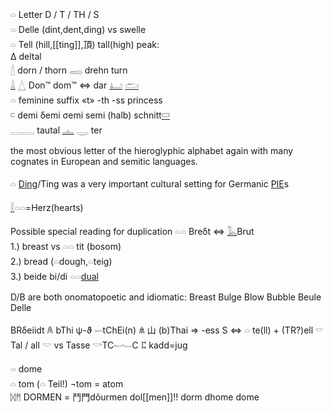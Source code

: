 𓏏 Letter D / T / TH / S  
𓏏 Delle (dint,dent,ding) vs swelle  
𓏏 Tell (hill,[[ting]],頂) tall(high) peak:  
Δ deltal  
[𓇮](𓇮) dorn / thorn     𓈄 drehn turn  
[𓏙](𓏙) [𓉴](𓉴) Don™ dom™ ⇔ dar [𓂞](𓂞) [𓂧](𓂧)  
𓏏 feminine suffix «t» -th -ss princess  
𓍸 demi δemi σemi semi (halb) schnitt[𓍷](𓍷)  
𓇿𓇿 tautal [𓊵](𓊵) 𓇾 ter  

the most obvious letter of the hieroglyphic alphabet again with many cognates in European and semitic languages.  

𓏏 [Ding](Ding)/Ting was a very important cultural setting for Germanic [PIE](PIE)s  

[𓎛](𓎛)𓏏𓏏=Herz(hearts)  

Possible special reading for duplication 𓏏𓏏 Breδt ⇔ [𓅓](𓅓)Brut  
1.) breast vs 𓏏𓏏 tit (bosom)  
2.) bread (𓏏dough,𓏏teig)  
3.) beide bi/di 𓏏𓏏[dual](Dual)  

D/B are both onomatopoetic and idiomatic: Breast Bulge Blow Bubble Beule Delle  

 BRδeiidt 𐀴 bThi ψ-ϑ 𓍿tChEi(n) 𐀯 山 (b)Thai  => -ess S ⇔ 𓏏 te(ll) + (TR?)ell 𓎠 Tal / all 𓎟 vs Tasse 𓎡TC𓍿𓄑C 𐀲 kadd=jug  

𓏏 dome  
𓏏 tom (𓏏 Teil!) ¬tom = atom  
ᛞᛗ DORMEN = 鬥門dǒurmen dol[[men]]!! dorm dhome dome  
